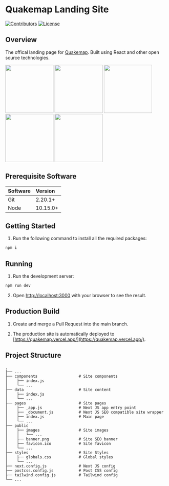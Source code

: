 # Quakemap Landing Site

[![Contributors](https://img.shields.io/github/contributors/salindersidhu/quakemap-site?style=for-the-badge)](https://github.com/salindersidhu/quakemap-site/graphs/contributors) [![License](https://img.shields.io/badge/license-MIT-brightgreen.svg?style=for-the-badge)](/LICENSE)

## Overview

The offical landing page for [Quakemap](https://play.google.com/store/apps/details?id=com.sal.quakemap). Built using React and other open source technologies.

<p float="left">
    <img src="https://images.squarespace-cdn.com/content/v1/5cc22d6593a63233d214110c/1597710652025-QEY2UL92MLE1E2BX4WSJ/Vercel+%28Zeit%29.jpg" height="150" width="150">
    <img src="https://miro.medium.com/v2/resize:fit:1258/1*okiCUvTUJLtOqJv1dMzwpA.png" height="150" width="150">
    <img src="https://user-images.githubusercontent.com/98990/89711240-4172a200-d989-11ea-8d51-4aaf922fa407.png" height="150" width="150">
    <img src="https://miro.medium.com/max/400/1*mrOXGyIa3BlPK80peLmEbA.png" height="150" width="150">
    <img src="https://upload.wikimedia.org/wikipedia/commons/thumb/9/99/Unofficial_JavaScript_logo_2.svg/1024px-Unofficial_JavaScript_logo_2.svg.png" height="150" width="150">
</p>

## Prerequisite Software

| Software | Version  |
| :------- | :------- |
| Git      | 2.20.1+  |
| Node     | 10.15.0+ |

## Getting Started

1. Run the following command to install all the required packages:

```bash
npm i
```

## Running

1. Run the development server:

```bash
npm run dev
```

2. Open [http://localhost:3000](http://localhost:3000) with your browser to see the result.

## Production Build

1. Create and merge a Pull Request into the main branch.

2. The production site is automatically deployed to [https://quakemap.vercel.app/](https://quakemap.vercel.app/).

## Project Structure

    .
    ├── ...
    ├── components                  # Site components
    │    ├── index.js
    │    └── ...
    ├── data                        # Site content
    │    ├── index.js
    │    └── ...
    ├── pages                       # Site pages
    │    ├── _app.js                # Next JS app entry point
    │    ├── _document.js           # Next JS SEO compatible site wrapper
    │    ├── index.js               # Main page
    │    └── ...
    ├── public
    │    ├── images                 # Site images
    │    │   └── ...
    │    ├── banner.png             # Site SEO banner
    │    ├── favicon.ico            # Site favicon
    │    └── ...
    ├── styles                      # Site Styles
    │    ├── globals.css            # Global styles
    │    └── ...
    ├── next.config.js              # Next JS config
    ├── postcss.config.js           # Post CSS config
    ├── tailwind.config.js          # Tailwind config
    └── ...
